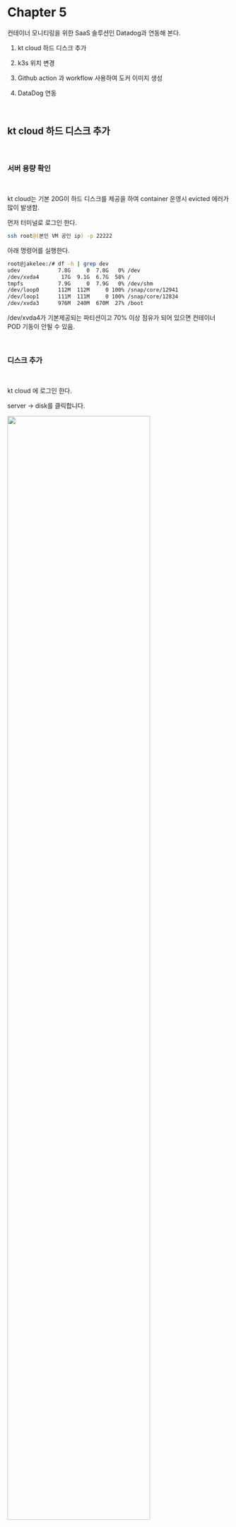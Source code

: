 # Chapter 5 
   
컨테이너 모니티링을 위한 SaaS 솔루션인 Datadog과 연동해 본다.  

1. kt cloud 하드 디스크 추가

2. k3s 위치 변경

3. Github action 과 workflow 사용하여 도커 이미지 생성

4. DataDog 연동


 
<br/>

##  kt cloud 하드 디스크 추가

<br/>

### 서버 용량 확인 

<br/>

kt cloud는 기본 20G이 하드 디스크를 제공을 하여 container 운영시 evicted 
에러가 많이 발생함.  

먼저 터미널로 로그인 한다.  

```bash
ssh root@(본인 VM 공인 ip) -p 22222
``` 

아래 명령어를 실행한다.  

```bash
root@jakelee:/# df -h | grep dev
udev            7.8G     0  7.8G   0% /dev
/dev/xvda4       17G  9.1G  6.7G  58% /
tmpfs           7.9G     0  7.9G   0% /dev/shm
/dev/loop0      112M  112M     0 100% /snap/core/12941
/dev/loop1      111M  111M     0 100% /snap/core/12834
/dev/xvda3      976M  240M  670M  27% /boot
```

/dev/xvda4가 기본제공되는 파티션이고 70% 이상 점유가 되어 있으면 컨테이너 POD 기동이 안될 수 있음.  

<br/>

### 디스크 추가  

<br/>

kt cloud 에 로그인 한다.    

server -> disk를 클릭합니다.  


<img src="./assets/disk_add1.png" style="width: 80%; height: auto;"/>   

create disk 를 클릭합니다.

<img src="./assets/disk_add2.png" style="width: 80%; height: auto;"/>   

아래와 같이 값을 선택합니다.  

- zone : KOR-Seoul M2 ( 현재 교육 환경은  M2 zone에 설치 )
- name : host 이름과 같이 설정 ( 식별을 편하게 하기 위함 )
- product : SSD ( 빠른 성능 )
- size : 50G 

launch 버튼을 클릭하여 디스크를 생성하며 약간의 시간 소요.

<img src="./assets/disk_add3.png" style="width: 80%; height: auto;"/>   

state 상태가 Release라고 나오며 붉은색으로 표시됨. 이것은 아직 서버에 디스크가 연결 되지 않았다는 의미.  

<img src="./assets/disk_add4.png" style="width: 80%; height: auto;"/>   

connect 버튼을 클릭을 하면 연결할 서버가 나오고 원하는 대상 서버를 선택합니다.  

<img src="./assets/disk_add5.png" style="width: 80%; height: auto;"/>   

아래 메시지가 나오면 ok를 클릭합니다. 

<img src="./assets/disk_add6.png" style="width: 60%; height: auto;"/>   

완료가 되면 status가 connect 로 나오고 kt cloud 에서는 해야 할 일은 완료 되었습니다.   

<img src="./assets/disk_add7.png" style="width: 80%; height: auto;"/>   

<br/>

### 디스크 붙이기 

<br/>

터미널로 로그인 한다.  

```bash
ssh root@(본인 VM 공인 ip) -p 22222
```  
아래 명령어를 실행한다.  

```bash
root@jakelee:/# df -h | grep dev
udev            7.8G     0  7.8G   0% /dev
/dev/xvda4       17G  9.1G  6.7G  58% /
tmpfs           7.9G     0  7.9G   0% /dev/shm
/dev/loop0      112M  112M     0 100% /snap/core/12941
/dev/loop1      111M  111M     0 100% /snap/core/12834
/dev/xvdb        49G    0    49G  100% 
/dev/xvda3      976M  240M  670M  27% /boot
```

/dev/xvdb 라는 파티션이 추 가된걸 확인 할수 있습니다.  

위에서 확인한 디바이스 파티션의 포맷을 진행합니다. ( 리눅스 파티션 ext4 )

```bash
root@jakelee:/# mkfs.ext4 /dev/xvdb
```  

포맷이 완료되면 UUID를 확인할 수 있습니다.   위에서도 보이지만 아래의 명령어를 통해서도 UUID를 확인할 수 있습니다.  

```bash
root@jakelee:/# blkid
/dev/xvdb: UUID="f7f5fb33-80f0-4eda-b103-4be9b6aa070e" TYPE="ext4"
/dev/xvda2: UUID="2feb6a8f-952a-4b49-9e39-03b712dc75d3" TYPE="swap" PARTUUID="94574b76-926a-4d85-b78c-f370c646afd9"
/dev/xvda3: UUID="2cab3d8f-b495-43a2-9ea4-db1a02bce959" TYPE="ext4" PARTUUID="375daaec-397a-4545-a75a-6ab586eed954"
/dev/xvda4: UUID="89a01c64-beb2-4de2-bd8b-7aa7146e41ee" TYPE="ext4" PARTUUID="25f58f5f-6d2a-4c4b-96e9-f8345dcf4d16"
/dev/loop0: TYPE="squashfs"
/dev/loop1: TYPE="squashfs"
/dev/xvda1: PARTUUID="6eb8e524-4b89-4dfc-9d73-d259d395f4ac"
```  

이제 디스크를 사용하기 위해 마운트 할 차례입니다. 먼저 마운트 할 대상 폴더를 만들어줍니다.  

```bash
root@jakelee:/# mkdir -p /data
```  

자동 마운트를 위해 마운트 정보를 /etc/fstab 파일에 추가합니다.  

```bash
root@jakelee:/# vi /etc/fstab
```  

이제 마운트를 적용합니다.  

```bash
root@jakelee:/# mount -a
```  

<img src="./assets/disk_mount.png" style="width: 80%; height: auto;"/>   

아래 명령어를 실행하여 /data 마운트 포인트가 생성된걸 확인합니다.  

```bash
root@jakelee:/# df -h | grep dev
udev            7.8G     0  7.8G   0% /dev
/dev/xvda4       17G  9.1G  6.7G  58% /
tmpfs           7.9G     0  7.9G   0% /dev/shm
/dev/loop0      112M  112M     0 100% /snap/core/12941
/dev/loop1      111M  111M     0 100% /snap/core/12834
/dev/xvdb        49G     0   49G   0% /data
/dev/xvda3      976M  240M  670M  27% /boot
```  

<br/>

##  k3s 위치 변경

<br/>

### k3s 신규 폴더 생성 

<br/>

먼저 /var/lib/rancher를 /data 폴더에 복사합니다.  

```
cp -rp /var/lib/rancher /data
```  

rancher폴더가 생성된 것을 확인 할 수 있습니다.  
```
root@jakelee:/# ls /data
rancher
```  

<br/>

### k3s 위치 변경

<br/>

k3s 서비스의 시작 위치를 확인하기 위해 아래 명령어를 실행합니다.    

```bash
root@jakelee:/# systemctl status k3s
● k3s.service - Lightweight Kubernetes
   Loaded: loaded (/etc/systemd/system/k3s.service; enabled; vendor preset: enabled)
   Active: active (running) since Sat 2022-04-30 12:04:31 KST; 22h ago
     Docs: https://k3s.io
  Process: 989 ExecStartPre=/sbin/modprobe overlay (code=exited, status=0/SUCCESS)
  Process: 978 ExecStartPre=/sbin/modprobe br_netfilter (code=exited, status=0/SUCCESS)
  Process: 956 ExecStartPre=/bin/sh -xc ! /usr/bin/systemctl is-enabled --quiet nm-cloud-setup.serv
 Main PID: 990 (k3s-server)
    Tasks: 506
```  

서비스 위치는 /etc/systemd/system/k3s.service 이란 것을 확인 할 수 있고  
vi 에디터로 /etc/systemd/system/k3s.service 를 수정합니다.  

ExecStart 구문에서 --data-dir=/data/rancher/k3s 를 추가합니다.


```bash
# before
ExecStart=/usr/local/bin/k3s \
    server  \
        '--tls-san' \
        '210.106.105.165' \

# after
ExecStart=/usr/local/bin/k3s \
    server \
        '--data-dir=/data/rancher/k3s' \
        '--tls-san' \
        '210.106.105.165' \

```  

시스템 데몬과 k3s를 재기동 합니다.  

```bash
systemctl daemon-reload 
systemctl restart k3s
```  

정상기동을 확인합니다.   

```bash
systemctl status k3s
```  

신규 파티션 ( /dev/xvdb )에 disk가 사용되는지 확인 합니다.

```bash
root@jakelee:/# df -h | grep dev
udev            7.8G     0  7.8G   0% /dev
/dev/xvda4       17G  9.0G  6.8G  58% /
tmpfs           7.9G     0  7.9G   0% /dev/shm
/dev/loop0      112M  112M     0 100% /snap/core/12941
/dev/loop1      111M  111M     0 100% /snap/core/12834
/dev/xvdb        49G  6.5G   41G  14% /data
/dev/xvda3      976M  240M  670M  27% /boot
```  

k3s 에서 evicted 된 pod를 정리한다.   
아래 명령어를 실행하면 Pod가 재기동 된다.    

```bash
kubectl drain --delete-emptydir-data --ignore-daemonsets --force < node 이름 > && kubectl uncordon < node 이름 >
```

```bash
root@jakelee:~# kubectl drain --delete-emptydir-data --ignore-daemonsets --force jakelee && kubectl uncordon jakelee
node/jakelee cordoned
WARNING: ignoring DaemonSet-managed Pods: monitoring/prometheus-prometheus-node-exporter-2dgkh, kube-system/svclb-traefik-ppwjm, default/my-datadog-5vtk6
evicting pod kube-system/local-path-provisioner-84bb864455-gsm9c
argocd-applicationset-controller-66689cbf4b-czwx7
evicting pod monitoring/prometheus-grafana-75898f6f7b-bwgd6
I0501 20:52:09.033684   24024 request.go:665] Waited for 1.000050949s due to client-side throttling, not priority and fairness, request: POST:https://127.0.0.1:6443/api/v1/namespaces/monitoring/pods/alertmanager-prometheus-kube-prometheus-alertmanager-0/eviction
pod/argocd-notifications-controller-5f8c5d6fc5-7sr85 evicted
pod/argocd-server-5bbd4cfc66-rhwpj evicted
pod/coredns-96cc4f57d-jwlxm evicted
kube-prometheus-operator-85bcb96fcb-jfql6 evicted
pod/prometheus-prometheus-kube-prometheus-prometheus-0 evicted
pod/alertmanager-prometheus-kube-prometheus-alertmanager-0 evicted
I0501 20:52:19.187060   24024 request.go:665] Waited for 3.595956327s due to client-side throttling, not priority and fairness, request: GET:https://127.0.0.1:6443/api/v1/namespaces/dev/pods/dev-edu6-cc658fb7b-dr7mw
pod/mynginx-69d586ff67-m284g evicted
pod/prometheus-kube-state-metrics-77698656df-c6jl2 evicted
pod/dev-edu6-cc658fb7b-zm4dh evicted
node/jakelee evicted
node/jakelee uncordoned
```  

disk full 이 발생한 경우는 아래 명령어를 사용하여 disk-pressure- 관련 메시지를 확인한다.  

```bash
kubectl describe node < node 명 >
```  

taint 명령어를 사용하여 해당 node를 untaint 하여  pod 가 schedule 되게 한다.   

```bash  
kubectl taint nodes jakelee node.kubernetes.io/disk-pressure- 
```  

<br/>

##  Github action 과 worlflow 사용하여 도커 이미지 생성

<br/>

### GitHub Package

<br/>

github 에서도 Packages 라는 이름으로 도커 레지스트리를 기능을 지원한다.  
현재 private은 500 메가 까지는 제공을 하고 있다.  

docker 이미지 이름은 앞에 ghcr.io가 붙는다.  
github의 본인 계정으로 이동하면 packages tab을 볼수 있다.  

<img src="./assets/github_package.png" style="width: 80%; height: auto;"/>  

<br/>

### GitHub Docker 이미지 빌드 후 github package 에 push 

<br/>

우리가 그동안 Jenkins 를 통하여 Docker Build 를 수행 했지만 이제는
Github의 Action , workflow 기능을 이용하여 빌드를 수행해본다.   

<br/>

https://github.com/shclub/edu7 를 본인의 github에 fork 한다.  

Actions tab 을 클릭한다.  

<img src="./assets/github_action1.png" style="width: 80%; height: auto;"/>  

템플릿 목록이 나오고 먼저 Github package 에  push 하기 위해서 Publish Docker Container Template을 선택한다.  
configure 를 클릭한다.  

<img src="./assets/github_action_template.png" style="width: 80%; height: auto;"/>  

docker-publish.yml 화일이 아래 처럼 생기고 schedule 부분의 2개 라인만
주석 처리하고 Start commit을 클릭한다.  

<img src="./assets/github_action3.png" style="width: 100%; height: auto;"/>  

./github/workflows 폴더가 생성이 되고 docker-publish.yml 화일이 생성 된것을 확인 할수 있다.  

<img src="./assets/github_action4.png" style="width: 100%; height: auto;"/>  

다시 Actions Tab을 클릭한다.  
Docker 라는 workflow 가 생성이되고 오른편에 pipeline 이 실행 되고 있는것을  확인할 수있다.  

<img src="./assets/github_action5.png" style="width: 100%; height: auto;"/>  

정상적으로 수행이되면 파란색으로 아이콘이 변경이되고 에러가 발생하면 붉은색으로 나온다.  

<img src="./assets/github_action6.png" style="width: 100%; height: auto;"/>  

해당 파이프라인 클릭 ( create  Docker-publish.yml ) 하면 빌드 화면으로 넘어가고 Build를 클릭하면 오른편에 파이프라인 세부 로그를 볼 수있다.  

<img src="./assets/github_action7.png" style="width: 100%; height: auto;"/>  

생성된 빌드 이미지를 보기 위해서는 본인 계정을 클릭한다.  

<img src="./assets/github_action8.png" style="width: 100%; height: auto;"/>  

repository에서도 오른편에서 package 를 통해 확인 할 수도 있다.  

<img src="./assets/github_action8-1.png" style="width: 100%; height: auto;"/>  

Packages를 클릭하면 신규로 생성된 도커 이미지를 확인 할 수 있다.  

<img src="./assets/github_action9.png" style="width: 100%; height: auto;"/>  

해당 도커 이미지를 클릭하면 docker pull을 위한 도커 이미지를 명령어를 확인 할 수 있고 오른편에는
package를 설정할수 있다.  

기본 설정은 public 이다.  

<img src="./assets/github_action10.png" style="width: 100%; height: auto;"/>  

생성된 도커를  터미널 창에서 아래와 같이 실행한다.  
기본 tag는 master 이다.  


```bash
root@jakelee:~# docker run ghcr.io/shclub/edu7:master
 * Serving Flask app 'app' (lazy loading)
 * Environment: production
   WARNING: This is a development server. Do not use it in a production deployment.
   Use a production WSGI server instead.
 * Debug mode: off
 * Running on all addresses (0.0.0.0)
   WARNING: This is a development server. Do not use it in a production deployment.
 * Running on http://127.0.0.1:5000
 * Running on http://172.17.0.2:5000 (Press CTRL+C to quit)
 ```  

  
<br/>

### GitHub Docker 이미지 빌드 후 docker hub  에 push 

<br/>

GitHub package 가 아닌 Docker hub 에 push 해본다.  

Actions Tab으로 이동하여 New workflow를 클릭한다.  

<img src="./assets/github_action11.png" style="width: 100%; height: auto;"/>  

root 폴더의 docker-hub-publish.yml 화일을 내용을 복사한다.  
아래와 같이 생성이 되면 화일명을 docker-hub-publish.yml로 변경을 하고 image 이름을 원하는 이름으로 변경한다.  

<img src="./assets/github_action12.png" style="width: 100%; height: auto;"/>  

start commit 버튼을 클릭하면 화일이 신규로 생긴것을 확인할 수가 있고  빌드가 수행이 된다.  

<img src="./assets/github_action13.png" style="width: 100%; height: auto;"/>  

Actions Tab 으로 이동하면 Publish Docker image 가 생성이 되고 빌드 파이프 라인이 성공 1개 에러 1개가 발생 한 것을 확인 할 수 있다.  

<img src="./assets/github_action14.png" style="width: 100%; height: auto;"/>  

에러를 클릭하면 세부 파이프라인 창으로 이동을 하고 오른편 화면에 에러가 난 곳을 확장 하여 에러메시지를
 확인한다.  

에러 메시지는  Github Repository (edu7)에 도커 허브 credential을 만들지 않아서 발생한 에러이다.

<img src="./assets/github_action15.png" style="width: 100%; height: auto;"/>  

도커 허브 Credential을 만들기 위해서 setting -> secret 으로 이동하여 Action을 클릭한다.  

<img src="./assets/github_action_docker1.png" style="width: 100%; height: auto;"/>  

New Repository Secret를 클릭한다.  

<img src="./assets/github_action_docker2.png" style="width: 100%; height: auto;"/>  

docker-hub-publish.yml 에 생성한 것처럼 설정을 한다.   

```bash
with:
          username: ${{ secrets.DOCKER_USERNAME }}
          password: ${{ secrets.DOCKER_PASSWORD }}
```

아래와 같이 secret을 생성한다.  

<img src="./assets/github_action_docker3.png" style="width: 100%; height: auto;"/>   

2개의 secret이 생성된 것을 확인 할수 있다.  

<img src="./assets/github_action_docker4.png" style="width: 100%; height: auto;"/>   

Actions Tab 으로 이동하여 Publish Docker image 를 선택하고 에러난 화면을 클릭하여 세부 파이프라인 창으로 이동한다.  

<img src="./assets/github_action_docker5.png" style="width: 100%; height: auto;"/>  

오른쪽 상단에 Re-run failed job을 선택한다.  

<img src="./assets/github_action_docker6.png" style="width: 100%; height: auto;"/>  

Re-run jobs를 클릭한다.  

<img src="./assets/github_action_docker7.png" style="width: 100%; height: auto;"/>  

다시 파이프라인을 재실행을 한다.  

<img src="./assets/github_action_docker8.png" style="width: 100%; height: auto;"/>  

성공으로 빌드 된것을 확인 할 수 있다.  

<img src="./assets/github_action_docker9.png" style="width: 100%; height: auto;"/>  

도커 허브로 이동하여 생성된 이미지를 확인한다.  

<img src="./assets/github_action_docker10.png" style="width: 100%; height: auto;"/>  


<br/>

##  DataDog 연동

<br/>

SaaS 형 All-In-One 모니터링 솔루션인 DataDog과 연동합니다.
### 가입하기

<br/>

브라우저에서 https://www.datadoghq.com/ 로 이동한후 Free Trial을 클릭합니다. 

무료 계정은 14일간 사용이 가능하다.  

처음에 나오는 항목은 datadog 서버의 위치를 선택하게 되며 이번 예제는 US5를 기준으로 설명합니다.  

<img src="./assets/datadog_signup.png" style="width: 80%; height: auto;"/>  

가입 완료 후 로그인을 할때 서버위치를 선택하고 로그인 합니다. ( US5 선택 )  

<img src="./assets/datadog_select_zone.png" style="width: 80%; height: auto;"/>  

Agent Setup 화면이 나오면 왼쪽 상단의 Dog 아이콘을 클릭합니다.  

<img src="./assets/datadog_home.png" style="width: 80%; height: auto;"/> 

DataDog과 연동하기 위해서는 API / APP Key가 필요합니다.  

먼저 기 생성된 API key 와 APP Key를 생성 하기 위해서  왼쪽 하단의 계정을 클릭하고 Organization Setting을 클릭합니다.  

<img src="./assets/datadog_apikey_find1.png" style="width: 80%; height: auto;"/> 

API Keys를 클릭합니다.  
<img src="./assets/datadog_apikey_find2.png" style="width: 80%; height: auto;"/> 

APK Key를 클릭하면 오른쪽 화면에 Key라는 값을 확인 할 수 있습니다.  

<img src="./assets/datadog_apikey_find3.png" style="width: 80%; height: auto;"/> 

Key 가 있는 라인을 클릭하면 화면이 Pop-up이 되고 Copy 버튼을 클릭하여 key를 복사합니다.  

<img src="./assets/datadog_apikey_find4.png" style="width: 80%; height: auto;"/>   

API Key는 하나가 기본적으로 생성이 되지만 APP Key는 직접 생성해야 합니다.  

Application Keys를 선택하고 New Key를 클릭합니다.  

<img src="./assets/datadog_appkey1.png" style="width: 80%; height: auto;"/>   

Name는 원하는 값을 입력하고 Create key 버튼을 클릭합니다.  

<img src="./assets/datadog_appkey2.png" style="width: 80%; height: auto;"/> 

APP key가 생성되고  Copy key 버튼을 클릭하여 APP Key를 저장합니다.  
 
<img src="./assets/datadog_appkey3.png" style="width: 80%; height: auto;"/> 

<br/>

###  Agent 설정

<br/>

이제 kubernetes 모니터링을 위해서 DataDog Agent 를 설치합니다.  

먼저 터미널로 로그인 한다.  

```bash
ssh root@(본인 VM 공인 ip) -p 22222
``` 

github이 본인 계정의 edu7 repository에서 datadog-values.yaml 을 복사하여 서버에 같은 이름으로 화일을 생성합니다.  

```bash 
root@jakelee:~# ls datadog-values.yaml
datadog-values.yaml
```  

vi에디터로 화일을 열고 API Key와  APP Key를 본인의 것으로 수정합니다.  
site 정보는 us5로 되어 있고 clusterName은 원하는 것으로 변경하면 됩니다.  

```bash 
datadog:
  site: us5.datadoghq.com
  apiKey: f007473b3e34cc378d7c3fc83bce6c65
  appKey: c230ae82f285af1742bd1aa46a32140381180bd6
  # If not using secrets, then use apiKey and appKey instead
  #apiKeyExistingSecret: datadog-secret
  #appKeyExistingSecret: datadog-secret
  clusterName: default
```  

kt cloud는 kernel 버전이 낮아 아래 옵션을 true로 설정하면 에러가 발생하여 false로 설정한다.  

```
systemProbe:
    enableTCPQueueLength: false
```  

datadog namespace를 생성합니다.   

```bash
root@jakelee:~# kubectl create namespace datadog
namespace/datadog created
```  

secret 형식으로 api key 와 app key를 사용하기 위해서는 secret 를 생성합니다.  


```bash
kubectl create secret generic datadog-secrets --from-literal api-key=<본인 api key> --from-literal app-key=<본인 app key>  
```
실제 예  

```bash
kubectl create secret generic datadog-secrets --from-literal api-key=f007473b3e34cc378d7c3fc83bce6c65 --from-literal app-key=c230ae82f285af1742bd1aa46a32140381180bd6 -n data dog
```

helm repository를 추가 합니다.  

```bash
helm repo add datadog https://helm.datadoghq.com
```  

helm 차트의 최신 버전을 가져 옵니다.    

```bash
helm repo update
```  

helm (버전 3.x) 을 사용하여 Datadog Agent 를 deploy 합니다.      

```bash
helm install -f datadog-values.yaml my-datadog datadog/datadog -n datadog
```  

정상적으로 배포가 되었는지 pod를 조회해 본다.  

```bash
root@jakelee:~# kubectl get po -n datadog
NAME                                            READY   STATUS    RESTARTS   AGE
my-datadog-5vtk6                                3/3     Running   0          34h
my-datadog-kube-state-metrics-f9c786668-gmkfg   1/1     Running   0          168m
my-datadog-cluster-agent-77fb7d877c-n4d8v       1/1     Running   0          168m
```  

web browser의 data dog에서 Infrastructure -> Infrastructure List로 이동한다.  

<img src="./assets/datadog_infra_list.png" style="width: 80%; height: auto;"/>  

Agent가 잘 작동하면 우리가 설정한 서버이름과 정보가 보인다.  

<img src="./assets/datadog_infra_server.png" style="width: 80%; height: auto;"/>   

<br/>

서버 Metric 정보도 확인 할수 있다.  

<img src="./assets/datadog_infra_server_detail.png" style="width: 80%; height: auto;"/>   

Cluster Agent를 설정하였기 때문에 kubernetes의 container 정보를 확인 할 수도 있다.  

<img src="./assets/datadog_infra_server_container.png" style="width: 80%; height: auto;"/>

live container 를 클릭하면 좀더 자세한 k8s 컨테이너 정보를 실시간으로 확인 할 수 있다.  

<img src="./assets/datadog_k8s_container.png" style="width: 80%; height: auto;"/>  

실시간 정보 이외에도 위 상단의 prev 버튼으로 과거의 metric 정보도 확인 할 수 있다.  

<img src="./assets/datadog_k8s_container_prev.png" style="width: 80%; height: auto;"/>

## 과제

<br/>

### 과제 1

현재 Docker Root 디렉토리를 /data로 변경한다.  

도커도 위와 같이 폴더를 변경 할 수 있습니다.    

- TIP 
    - 현재 Docker Root 디렉토리 확인
        - docker info | grep "Docker Root Dir"
    - 도커 status 정보
        - systemctl status docker
    - ExecStart로 시작하는 라인 끝에 --data-root=/data/docker 추가

